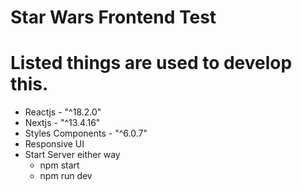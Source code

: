 # Star Wars Frontend Test
# Listed things are used to develop this.
* Reactjs -  "^18.2.0"
* Nextjs -  "^13.4.16"
* Styles Components - "^6.0.7"
* Responsive UI
* Start Server either way
  * npm start
  * npm run dev
